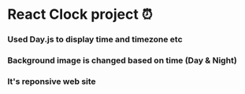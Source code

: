 # React Clock project ⏰

### Used Day.js to display time and timezone etc 
### Background image is changed based on time (Day & Night) 
### It's reponsive web site 



